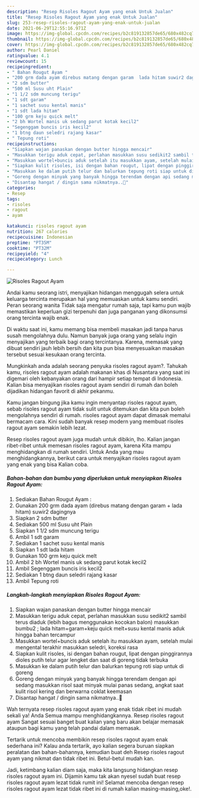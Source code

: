 ```yaml
---
description: "Resep Risoles Ragout Ayam yang enak Untuk Jualan"
title: "Resep Risoles Ragout Ayam yang enak Untuk Jualan"
slug: 253-resep-risoles-ragout-ayam-yang-enak-untuk-jualan
date: 2021-06-29T12:55:16.971Z
image: https://img-global.cpcdn.com/recipes/b2c819132857de65/680x482cq70/risoles-ragout-ayam-foto-resep-utama.jpg
thumbnail: https://img-global.cpcdn.com/recipes/b2c819132857de65/680x482cq70/risoles-ragout-ayam-foto-resep-utama.jpg
cover: https://img-global.cpcdn.com/recipes/b2c819132857de65/680x482cq70/risoles-ragout-ayam-foto-resep-utama.jpg
author: Pearl Daniel
ratingvalue: 4.1
reviewcount: 15
recipeingredient:
- " Bahan Rougut Ayam "
- "200 grm dada ayam direbus matang dengan garam  lada hitam suwir2 dagingnya"
- "2 sdm butter"
- "500 ml Susu uht Plain"
- "1 1/2 sdm muncung terigu"
- "1 sdt garam"
- "1 sachet susu kental manis"
- "1 sdt lada hitam"
- "100 grm keju quick melt"
- "2 bh Wortel manis uk sedang parut kotak kecil2"
- "Segenggam buncis iris kecil2"
- "1 btng daun seledri rajang kasar"
- " Tepung roti"
recipeinstructions:
- "Siapkan wajan panaskan dengan butter hingga mencair"
- "Masukkan terigu aduk cepat, perlahan masukkan susu sedikit2 sambil terus diaduk (lebih bagus menggunakan kocokan balon) masukkan bumbu2 ; lada hitam+garam+keju quick melt+susu kental manis aduk hingga bahan tercampur"
- "Masukkan wortel+buncis aduk setelah itu masukkan ayam, setelah mulai mengental terakhir masukkan seledri, koreksi rasa"
- "Siapkan kulit risoles, isi dengan bahan rougut, lipat dengan pinggirannya dioles putih telur agar lengket dan saat di goreng tidak terbuka"
- "Masukkan ke dalam putih telur dan balurkan tepung roti siap untuk di goreng"
- "Goreng dengan minyak yang banyak hingga terendam dengan api sedang masukkan risol saat minyak mulai panas sedang, angkat saat kulit risol kering dan berwarna coklat keemasan"
- "Disantap hangat / dingin sama nikmatnya..🥰"
categories:
- Resep
tags:
- risoles
- ragout
- ayam

katakunci: risoles ragout ayam 
nutrition: 267 calories
recipecuisine: Indonesian
preptime: "PT35M"
cooktime: "PT32M"
recipeyield: "4"
recipecategory: Lunch

---
```



![Risoles Ragout Ayam](https://img-global.cpcdn.com/recipes/b2c819132857de65/680x482cq70/risoles-ragout-ayam-foto-resep-utama.jpg)

Andai kamu seorang istri, menyajikan hidangan menggugah selera untuk keluarga tercinta merupakan hal yang memuaskan untuk kamu sendiri. Peran seorang  wanita Tidak saja mengatur rumah saja, tapi kamu pun wajib memastikan keperluan gizi terpenuhi dan juga panganan yang dikonsumsi orang tercinta wajib enak.

Di waktu  saat ini, kamu memang bisa membeli masakan jadi tanpa harus susah mengolahnya dulu. Namun banyak juga orang yang selalu ingin menyajikan yang terbaik bagi orang tercintanya. Karena, memasak yang dibuat sendiri jauh lebih bersih dan kita pun bisa menyesuaikan masakan tersebut sesuai kesukaan orang tercinta. 



Mungkinkah anda adalah seorang penyuka risoles ragout ayam?. Tahukah kamu, risoles ragout ayam adalah makanan khas di Nusantara yang saat ini digemari oleh kebanyakan orang dari hampir setiap tempat di Indonesia. Kalian bisa menyajikan risoles ragout ayam sendiri di rumah dan boleh dijadikan hidangan favorit di akhir pekanmu.

Kamu jangan bingung jika kamu ingin menyantap risoles ragout ayam, sebab risoles ragout ayam tidak sulit untuk ditemukan dan kita pun boleh mengolahnya sendiri di rumah. risoles ragout ayam dapat dimasak memalui bermacam cara. Kini sudah banyak resep modern yang membuat risoles ragout ayam semakin lebih lezat.

Resep risoles ragout ayam juga mudah untuk dibikin, lho. Kalian jangan ribet-ribet untuk memesan risoles ragout ayam, karena Kita mampu menghidangkan di rumah sendiri. Untuk Anda yang mau menghidangkannya, berikut cara untuk menyajikan risoles ragout ayam yang enak yang bisa Kalian coba.

<!--inarticleads1-->

##### Bahan-bahan dan bumbu yang diperlukan untuk menyiapkan Risoles Ragout Ayam:

1. Sediakan  Bahan Rougut Ayam :
1. Gunakan 200 grm dada ayam (direbus matang dengan garam + lada hitam) suwir2 dagingnya
1. Siapkan 2 sdm butter
1. Sediakan 500 ml Susu uht Plain
1. Siapkan 1 1/2 sdm muncung terigu
1. Ambil 1 sdt garam
1. Sediakan 1 sachet susu kental manis
1. Siapkan 1 sdt lada hitam
1. Gunakan 100 grm keju quick melt
1. Ambil 2 bh Wortel manis uk sedang parut kotak kecil2
1. Ambil Segenggam buncis iris kecil2
1. Sediakan 1 btng daun seledri rajang kasar
1. Ambil  Tepung roti




<!--inarticleads2-->

##### Langkah-langkah menyiapkan Risoles Ragout Ayam:

1. Siapkan wajan panaskan dengan butter hingga mencair
1. Masukkan terigu aduk cepat, perlahan masukkan susu sedikit2 sambil terus diaduk (lebih bagus menggunakan kocokan balon) masukkan bumbu2 ; lada hitam+garam+keju quick melt+susu kental manis aduk hingga bahan tercampur
1. Masukkan wortel+buncis aduk setelah itu masukkan ayam, setelah mulai mengental terakhir masukkan seledri, koreksi rasa
1. Siapkan kulit risoles, isi dengan bahan rougut, lipat dengan pinggirannya dioles putih telur agar lengket dan saat di goreng tidak terbuka
1. Masukkan ke dalam putih telur dan balurkan tepung roti siap untuk di goreng
1. Goreng dengan minyak yang banyak hingga terendam dengan api sedang masukkan risol saat minyak mulai panas sedang, angkat saat kulit risol kering dan berwarna coklat keemasan
1. Disantap hangat / dingin sama nikmatnya..🥰




Wah ternyata resep risoles ragout ayam yang enak tidak ribet ini mudah sekali ya! Anda Semua mampu menghidangkannya. Resep risoles ragout ayam Sangat sesuai banget buat kalian yang baru akan belajar memasak ataupun bagi kamu yang telah pandai dalam memasak.

Tertarik untuk mencoba membikin resep risoles ragout ayam enak sederhana ini? Kalau anda tertarik, ayo kalian segera buruan siapkan peralatan dan bahan-bahannya, kemudian buat deh Resep risoles ragout ayam yang nikmat dan tidak ribet ini. Betul-betul mudah kan. 

Jadi, ketimbang kalian diam saja, maka kita langsung hidangkan resep risoles ragout ayam ini. Dijamin kamu tak akan nyesel sudah buat resep risoles ragout ayam lezat tidak rumit ini! Selamat mencoba dengan resep risoles ragout ayam lezat tidak ribet ini di rumah kalian masing-masing,oke!.

